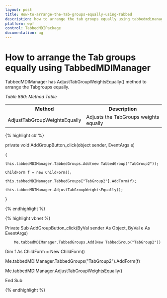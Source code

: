 ```yaml
---
layout: post
title: How-to-arrange-the-Tab-groups-equally-using-Tabbed
description: how to arrange the tab groups equally using tabbedmdimanager
platform: wpf
control: TabbedMDIPackage
documentation: ug
---
```


# How to arrange the Tab groups equally using TabbedMDIManager

TabbedMDIManager has AdjustTabGroupWeightsEqually() method to arrange the Tabgroups equally.

_Table_ _860_: _Method Table_

<table>
<tr>
<th>
Method</th><th>
Description</th></tr>
<tr>
<td>
AdjustTabGroupWeightsEqually</td><td>
Adjusts the TabGroups weights equally</td></tr>
</table>


{% highlight c# %}



private void AddGroupButton_click(object sender, EventArgs e)

{

    this.tabbedMDIManager.TabbedGroups.Add(new TabbedGroup("TabGroup2"));

    ChildForm f = new ChildForm();

    this.tabbedMDIManager.TabbedGroups["TabGroup2"].AddForm(f);

    this.tabbedMDIManager.AdjustTabGroupWeightsEqually();  

}

{% endhighlight %}

{% highlight vbnet %}



Private Sub AddGroupButton_click(ByVal sender As Object, ByVal e As EventArgs)

     	Me.tabbedMDIManager.TabbedGroups.Add(New TabbedGroup("TabGroup2"))

Dim f As ChildForm = New ChildForm()

Me.tabbedMDIManager.TabbedGroups("TabGroup2").AddForm(f)

Me.tabbedMDIManager.AdjustTabGroupWeightsEqually()

End Sub

{% endhighlight %}

